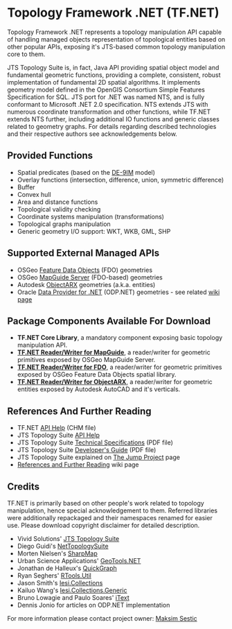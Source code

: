 # Topology Framework .NET (TF.NET) #

Topology Framework .NET represents a topology manipulation API capable of handling managed objects representation of topological entities based on other popular APIs, exposing it's JTS-based common topology manipulation core to them.

JTS Topology Suite is, in fact, Java API providing spatial object model and fundamental geometric functions, providing a complete, consistent, robust implementation of fundamental 2D spatial algorithms. It implements geometry model defined in the OpenGIS Consortium Simple Features Specification for SQL. JTS port for .NET was named NTS, and is fully conformant to Microsoft .NET 2.0 specification. NTS extends JTS with numerous coordinate transformation and other functions, while TF.NET extends NTS further, including additional IO functions and generic classes related to geometry graphs. For details regarding described technologies and their respective authors see acknowledgements below.

## Provided Functions ##

  * Spatial predicates (based on the [DE-9IM](http://docs.codehaus.org/display/GEOTDOC/Point+Set+Theory+and+the+DE-9IM+Matrix) model)
  * Overlay functions (intersection, difference, union, symmetric difference)
  * Buffer
  * Convex hull
  * Area and distance functions
  * Topological validity checking
  * Coordinate systems manipulation (transformations)
  * Topological graphs manipulation
  * Generic geometry I/O support: WKT, WKB, GML, SHP

## Supported External Managed APIs ##

  * OSGeo [Feature Data Objects](http://fdo.osgeo.org/) (FDO) geometries
  * OSGeo [MapGuide Server](http://mapguide.osgeo.org/) (FDO-based) geometries
  * Autodesk [ObjectARX](http://usa.autodesk.com/adsk/servlet/index?id=773204&siteID=123112) geometries (a.k.a. entities)
  * Oracle [Data Provider for .NET](http://www.oracle.com/technology/tech/windows/odpnet/index.html) (ODP.NET) geometries - see related [wiki page](http://code.google.com/p/tf-net/wiki/OdpReaderWriter)

## Package Components Available For Download ##

  * **TF.NET Core Library**, a mandatory component exposing basic topology manipulation API.
  * **[TF.NET Reader/Writer for MapGuide](http://code.google.com/p/tf-net/wiki/MapGuideReaderWriter)**, a reader/writer for geometric primitives exposed by OSGeo MapGuide Server.
  * **[TF.NET Reader/Writer for FDO](http://code.google.com/p/tf-net/wiki/FdoReaderWriter)**, a reader/writer for geometric primitives exposed by OSGeo Feature Data Objects spatial library.
  * **[TF.NET Reader/Writer for ObjectARX](http://code.google.com/p/tf-net/wiki/DwgReaderWriter)**, a reader/writer for geometric entities exposed by Autodesk AutoCAD and it's verticals.

## References And Further Reading ##

  * TF.NET [API Help](http://code.google.com/p/tf-net/downloads/list) (CHM file)
  * JTS Topology Suite [API Help](http://www.vividsolutions.com/jts/javadoc/index.html)
  * JTS Topology Suite [Technical Specifications](http://www.vividsolutions.com/jts/bin/JTS%20Technical%20Specs.pdf) (PDF file)
  * JTS Topology Suite [Developer's Guide](http://www.vividsolutions.com/jts/bin/JTS%20Developer%20Guide.pdf) (PDF file)
  * JTS Topology Suite explained on [The Jump Project](http://www.jump-project.org/project.php?PID=JTS&SID=OVER) page
  * [References and Further Reading](http://code.google.com/p/tf-net/wiki/References) wiki page

## Credits ##

TF.NET is primarily based on other people's work related to topology manipulation, hence special acknowledgement to them. Referred libraries were additionally repackaged and their namespaces renamed for easier use. Please download copyright disclaimer for detailed description.

  * Vivid Solutions' [JTS Topology Suite](http://www.vividsolutions.com/jts/jtshome.htm)
  * Diego Guidi's [NetTopologySuite](http://code.google.com/p/nettopologysuite/)
  * Morten Nielsen's [SharpMap](http://www.codeplex.com/SharpMap/)
  * Urban Science Applications' [GeoTools.NET](http://sourceforge.net/projects/geotoolsnet/)
  * Jonathan de Halleux's [QuickGraph](http://www.codeplex.com/quickgraph/)
  * Ryan Seghers' [RTools.Util](http://www.codeproject.com/cs/library/rtoolsutil.asp)
  * Jason Smith's [Iesi.Collections](http://www.codeproject.com/csharp/sets.asp)
  * Kailuo Wang's [Iesi.Collections.Generic](http://www.codeproject.com/csharp/GenericISet.asp)
  * Bruno Lowagie and Paulo Soares' [iText](http://sourceforge.net/projects/itextdotnet/)
  * Dennis Jonio for articles on ODP.NET implementation

For more information please contact project owner: [Maksim Sestic](mailto:max@geoinova.com)